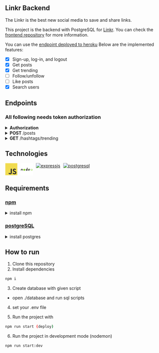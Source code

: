 ## Linkr Backend

The Linkr is the best new social media to save and share links.

This project is the backend with PostgreSQL for [Linkr](https://linkr-rust.vercel.app/). You can check the [frontend repository](https://github.com/AntonioGMN/Linkr_frontend) for more information.

You can use the [endpoint deployed to heroku](https://linkr390.herokuapp.com)
Below are the implemented features:

- [x] Sign-up, log-in, and logout
- [x] Get posts
- [x] Get trending
- [ ] Follow/unfollow
- [ ] Like posts
- [x] Search users

## Endpoints

### All following needs token authorization

<details>
    <summary>
        <strong >Authorization</strong>
    </summary>
- send a Bearer token on headers like this:

```json
{
  "headers": {
    "authorization": "Bearer 1cf7cccf-48ad-4edd-8b9d-121b1199aaf4"
  }
}
```

- it returns <strong>400</strong> for empty auth, without Bearer or token not uuid

- it returns <strong>401</strong> for unauthorized

</details>

<details>
    <summary>
        <strong>POST</strong> /posts
    </summary>
send body request like this:

```json
{
  "link": "https://www.google.com/",
  "text": "awesome #search engine"
}
```

- text is optional

- it returns status <strong>201</strong> for success

and object like this

```json
{
  "post": {
    "id": 49,
    "link": "https://www.google.com/",
    "text": "awesome #search engine",
    "time": "2022-03-29T23:48:56.636Z",
    "linkTitle": "Google",
    "linkDescription": "Link doesn't have a description",
    "linkImage": "/images/branding/googleg/1x/googleg_standard_color_128dp.png"
  },
  "user": {
    "id": 2,
    "email": "a@a.com",
    "name": "leo",
    "pictureUrl": "https://dragonball.com/goku.jpeg"
  },
  "like": []
}
```

</details>
<details>
    <summary>
        <strong>GET</strong> /hashtags/trending
    </summary>

- it returns status <strong>200</strong> for success

and array like this

```json
[
  {
    "count": "10",
    "name": "#topTrending",
    "id": 13
  },
  {
    "count": "5",
    "name": "miranha",
    "id": 12
  }
]
```

- count is the number of mentions

</details>

## Technologies

<div style="display: flex; gap: 10px; height: 40px;">
  <a title="JavaScript" href="https://developer.mozilla.org/en-US/docs/Web/JavaScript" target="_blank" rel="noreferrer"> 
      <img src="https://raw.githubusercontent.com/devicons/devicon/master/icons/javascript/javascript-original.svg" alt="javascript" height="40"/>
  </a>
  <a title="Node JS" href="https://nodejs.org" target="_blank" rel="noreferrer"> 
      <img style="background: white;" src="https://raw.githubusercontent.com/devicons/devicon/master/icons/nodejs/nodejs-original-wordmark.svg" alt="nodejs" height="40"/> 
  </a>
  <a title="Express JS" href="https://expressjs.com/" target="_blank" rel="noreferrer"> 
      <img style="background: white;" src="https://www.vectorlogo.zone/logos/expressjs/expressjs-icon.svg" alt="expressjs" height="40"/> 
  </a>
  <a title="PostgreSQL" href="https://www.postgresql.org/" target="_blank" rel="noreferrer"> 
      <img style="background: white;" src="https://www.postgresql.org/media/img/about/press/elephant.png" alt="postgresql" height="40"/> 
  </a>
</div>

## Requirements

### [npm](https://www.npmjs.com/)

<details>
    <summary>install npm</summary>

```bash
wget -qO- <https://raw.githubusercontent.com/nvm-sh/nvm/v0.38.0/install.sh> | bash

## Or this command
wget -qO- https://raw.githubusercontent.com/nvm-sh/nvm/v0.38.0/install.sh | bash

# Close and open terminal
nvm install --lts
nvm use --lts
# Verify node version
node --version # Must show v14.16.1
# Verify npm version
npm -v
```

</details>

### [postgreSQL](https://www.postgresql.org/)

<details>
    <summary>install postgres</summary>

```bash
sudo apt install postgresql postgresql-contrib
```

</details>

## How to run

1. Clone this repository
2. Install dependencies

```bash
npm i
```

3. Create database with given script

- open ./database and run sql scripts

4. set your .env file

5. Run the project with

```bash
npm run start (deploy)
```

6. Run the project in development mode (nodemon)

```bash
npm run start:dev
```
